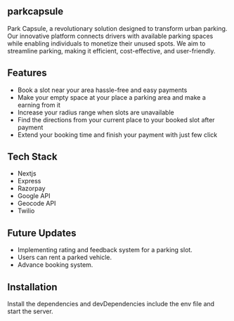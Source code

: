 ## parkcapsule
Park Capsule, a revolutionary solution designed to transform urban parking. Our innovative platform connects drivers with available parking spaces while enabling individuals to monetize their unused spots. We aim to streamline parking, making it efficient, cost-effective, and user-friendly.

## Features
- Book a slot near your area hassle-free and easy payments
- Make your empty space at your place a parking area and make a earning from it
- Increase your radius range when slots are unavailable
- Find the directions from your current place to your booked slot after payment
- Extend your booking time and finish your payment with just few click

## Tech Stack
- Nextjs
- Express
- Razorpay
- Google API
- Geocode API
- Twilio

## Future Updates
- Implementing rating and feedback system for a parking slot.
- Users can rent a parked vehicle.
- Advance booking system.

## Installation
Install the dependencies and devDependencies include the env file and start the server.
```sh
